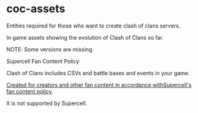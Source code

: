 # coc-assets
Entities required for those who want to create clash of clans  servers.

In game assets showing the evolution of Clash of Clans so far.

NOTE: Some versions are missing.

Supercell Fan Content Policy

Clash of Clans includes CSVs and battle bases and events in your game.

[Created for creators and other fan content in accordance withSupercell's fan content policy](http://supercell.com/en/fan-content-policy/).

It is not supported by Supercell.
